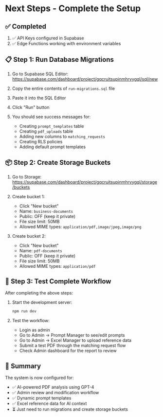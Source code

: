 # Next Steps - Complete the Setup

## ✅ Completed
1. ✅ API Keys configured in Supabase
2. ✅ Edge Functions working with environment variables

## 📋 Step 1: Run Database Migrations

1. Go to Supabase SQL Editor:
   https://supabase.com/dashboard/project/gqcruitsupinmhrvygql/sql/new

2. Copy the entire contents of `run-migrations.sql` file

3. Paste it into the SQL Editor

4. Click "Run" button

5. You should see success messages for:
   - Creating `prompt_templates` table
   - Creating `pdf_uploads` table
   - Adding new columns to `matching_requests`
   - Creating RLS policies
   - Adding default prompt templates

## 📦 Step 2: Create Storage Buckets

1. Go to Storage:
   https://supabase.com/dashboard/project/gqcruitsupinmhrvygql/storage/buckets

2. Create bucket 1:
   - Click "New bucket"
   - Name: `business-documents`
   - Public: OFF (keep it private)
   - File size limit: 50MB
   - Allowed MIME types: `application/pdf,image/jpeg,image/png`

3. Create bucket 2:
   - Click "New bucket"
   - Name: `pdf-documents`
   - Public: OFF (keep it private)
   - File size limit: 50MB
   - Allowed MIME types: `application/pdf`

## 🧪 Step 3: Test Complete Workflow

After completing the above steps:

1. Start the development server:
   ```bash
   npm run dev
   ```

2. Test the workflow:
   - Login as admin
   - Go to Admin → Prompt Manager to see/edit prompts
   - Go to Admin → Excel Manager to upload reference data
   - Submit a test PDF through the matching request flow
   - Check Admin dashboard for the report to review

## 📝 Summary

The system is now configured for:
- ✅ AI-powered PDF analysis using GPT-4
- ✅ Admin review and modification workflow
- ✅ Dynamic prompt templates
- ✅ Excel reference data for AI context
- ⏳ Just need to run migrations and create storage buckets